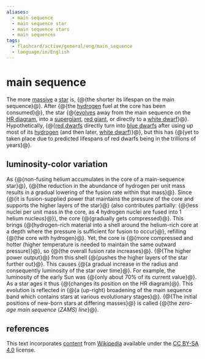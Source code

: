 ```yaml
---
aliases:
  - main sequence
  - main sequence star
  - main sequence stars
  - main sequences
tags:
  - flashcard/active/general/eng/main_sequence
  - language/in/English
---
```


# main sequence

The more [massive](mass.md) a [star](star.md) is, {@{the shorter its lifespan on the main sequence}@}. After {@{the [hydrogen](hydrogen.md) fuel at the core has been consumed}@}, the star {@{[evolves](stellar%20evolution.md) away from the main sequence on the [HR diagram](Hertzsprung–Russell%20diagram.md), into a [supergiant](supergiant.md), [red giant](red%20giant.md), or directly to a [white dwarf](white%20dwarf.md)}@}. Hypothetically, {@{[red dwarfs](red%20dwarf.md) directly turn into [blue dwarfs](blue%20dwarf%20(red-dwarf%20stage).md) after using up most of its [hydrogen](hydrogen.md) (and then later, [white dwarf](whit%20dwarf.md))}@}, but this has {@{yet to taken place due to predicted lifespans of red dwarfs being in the trillions of years}@}. <!--SR:!2025-09-14,323,330!2026-08-07,544,310!2026-02-09,375,290!2025-05-24,180,250!2027-05-28,789,330-->

## luminosity-color variation

As {@{non-fusing helium accumulates in the core of a main-sequence star}@}, {@{the reduction in the abundance of hydrogen per unit mass results in a gradual lowering of the fusion rate within that mass}@}. Since {@{it is fusion-supplied power that maintains the pressure of the core and supports the higher layers of the star}@} (also contributes partially: {@{less nuclei per unit mass in the core, as 4 hydrogen nuclei are fused into 1 helium nucleus}@}), the core {@{gradually gets compressed}@}. This brings {@{hydrogen-rich material into a shell around the helium-rich core at a depth where the pressure is sufficient for fusion to occur}@}, refilling {@{the core with hydrogen}@}. Yet, the core is {@{more compressed and hotter (higher temperature is needed to maintain the same outward pressure)}@}, so {@{the overall fusion rate increases}@}. {@{The higher power output}@} from this shell {@{pushes the higher layers of the star further out}@}. This causes {@{a gradual increase in the radius and consequently luminosity of the star over time}@}. For example, the luminosity of the early Sun was {@{only about 70% of its current value}@}. As a star ages it thus {@{changes its position on the HR diagram}@}. This evolution is reflected in {@{a (up-right) broadening of the main sequence band which contains stars at various evolutionary stages}@}. {@{The initial positions of new-born stars at differing masses}@} is called {@{the _zero-age main sequence_ (_ZAMS_) _line_}@}. <!--SR:!2025-08-01,287,343!2025-11-25,318,283!2025-11-02,300,283!2026-01-13,397,323!2026-11-17,634,323!2025-10-20,293,283!2025-05-01,197,323!2025-05-01,205,323!2027-09-13,874,343!2026-12-18,645,323!2027-01-04,659,323!2026-12-08,607,323!2025-07-24,281,343!2025-10-05,336,343!2026-03-08,404,303!2025-09-19,326,343!2025-10-11,340,343-->

## references

This text incorporates [content](https://en.wikipedia.org/wiki/main_sequence) from [Wikipedia](Wikipedia.md) available under the [CC BY-SA 4.0](https://creativecommons.org/licenses/by-sa/4.0/) license.
